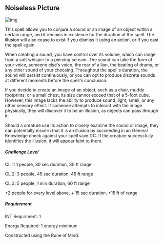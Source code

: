 ## Noiseless Picture

![img](MinorMirage.png)

This spell allows you to conjure a sound or an image of an object within a certain range, and it remains in existence for the duration of the spell. The illusion will also cease to exist if you dismiss it using an action, or if you cast the spell again.

When creating a sound, you have control over its volume, which can range from a soft whisper to a piercing scream. The sound can take the form of your voice, someone else's voice, the roar of a lion, the beating of drums, or any other sound of your choosing. Throughout the spell's duration, the sound will persist continuously, or you can opt to produce discrete sounds at different moments before the spell's conclusion.

If you decide to create an image of an object, such as a chair, muddy footprints, or a small chest, its size cannot exceed that of a 5-foot cube. However, this image lacks the ability to produce sound, light, smell, or any other sensory effect. If someone attempts to interact with the image physically, they will discover it to be an illusion, as objects can pass through it.

Should a creature use its action to closely examine the sound or image, they can potentially discern that it is an illusion by succeeding in an General Knowledge check against your spell save DC. If the creature successfully identifies the illusion, it will appear faint to them.

##### Challenge Level

CL 1: 1 people, 30 sec duration, 30 ft range

CL 2: 3 people, 45 sec duration, 45 ft range

CL 3: 5 people, 1 min duration, 60 ft range

+2 people for every level above, + 15 sec duration, +15 ft of range

##### Requirement

INT Requirment: 1

Energy Required: 1 energy minimum

Constructed using the Rune of Mind.

